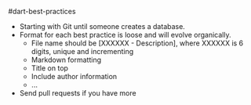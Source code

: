 #dart-best-practices

* Starting with Git until someone creates a database.
* Format for each best practice is loose and will evolve organically.
    * File name should be [XXXXXX - Description], where XXXXXX is 6 digits, unique and incrementing
    * Markdown formatting
    * Title on top
    * Include author information
    * ...
* Send pull requests if you have more
